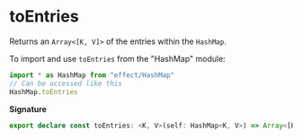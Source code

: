 # toEntries

Returns an `Array<[K, V]>` of the entries within the `HashMap`.

To import and use `toEntries` from the "HashMap" module:

```ts
import * as HashMap from "effect/HashMap"
// Can be accessed like this
HashMap.toEntries
```

**Signature**

```ts
export declare const toEntries: <K, V>(self: HashMap<K, V>) => Array<[K, V]>
```

